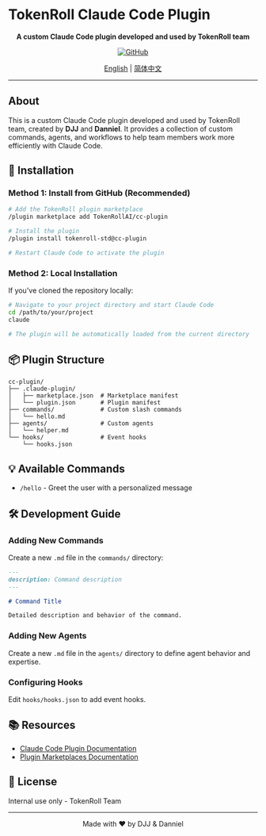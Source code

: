 # TokenRoll Claude Code Plugin

<div align="center">

**A custom Claude Code plugin developed and used by TokenRoll team**

[![GitHub](https://img.shields.io/badge/GitHub-TokenRollAI%2Fcc--plugin-blue?logo=github)](https://github.com/TokenRollAI/cc-plugin)

[English](README.md) | [简体中文](README.zh-CN.md)

</div>

---

## About

This is a custom Claude Code plugin developed and used by TokenRoll team, created by **DJJ** and **Danniel**. It provides a collection of custom commands, agents, and workflows to help team members work more efficiently with Claude Code.

## 🚀 Installation

### Method 1: Install from GitHub (Recommended)

```bash
# Add the TokenRoll plugin marketplace
/plugin marketplace add TokenRollAI/cc-plugin

# Install the plugin
/plugin install tokenroll-std@cc-plugin

# Restart Claude Code to activate the plugin
```

### Method 2: Local Installation

If you've cloned the repository locally:

```bash
# Navigate to your project directory and start Claude Code
cd /path/to/your/project
claude

# The plugin will be automatically loaded from the current directory
```

## 📦 Plugin Structure

```
cc-plugin/
├── .claude-plugin/
│   ├── marketplace.json  # Marketplace manifest
│   └── plugin.json       # Plugin manifest
├── commands/             # Custom slash commands
│   └── hello.md
├── agents/               # Custom agents
│   └── helper.md
└── hooks/                # Event hooks
    └── hooks.json
```

## 💡 Available Commands

- `/hello` - Greet the user with a personalized message

## 🛠️ Development Guide

### Adding New Commands

Create a new `.md` file in the `commands/` directory:

```markdown
---
description: Command description
---

# Command Title

Detailed description and behavior of the command.
```

### Adding New Agents

Create a new `.md` file in the `agents/` directory to define agent behavior and expertise.

### Configuring Hooks

Edit `hooks/hooks.json` to add event hooks.

## 📚 Resources

- [Claude Code Plugin Documentation](https://docs.claude.com/en/docs/claude-code/plugins)
- [Plugin Marketplaces Documentation](https://docs.claude.com/en/docs/claude-code/plugin-marketplaces)

## 📄 License

Internal use only - TokenRoll Team

---

<div align="center">

Made with ❤️ by DJJ & Danniel

</div>
